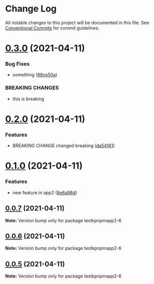 # Change Log

All notable changes to this project will be documented in this file.
See [Conventional Commits](https://conventionalcommits.org) for commit guidelines.

# [0.3.0](https://github.com/kunalp726/testnpmpackage/compare/testkpnpmapp2-6@0.2.0...testkpnpmapp2-6@0.3.0) (2021-04-11)


### Bug Fixes

* something ([99ce50a](https://github.com/kunalp726/testnpmpackage/commit/99ce50a4b0a9255dd505dd12c542a5c7ce4f5eaf))


### BREAKING CHANGES

* this is breaking





# [0.2.0](https://github.com/kunalp726/testnpmpackage/compare/testkpnpmapp2-6@0.1.0...testkpnpmapp2-6@0.2.0) (2021-04-11)


### Features

*  BREAKING CHANGE changed breaking ([da54161](https://github.com/kunalp726/testnpmpackage/commit/da54161795cd4e50ca208cc61b5246cf3153747e))





# [0.1.0](https://github.com/kunalp726/testnpmpackage/compare/testkpnpmapp2-6@0.0.7...testkpnpmapp2-6@0.1.0) (2021-04-11)


### Features

* new feature in app2 ([8e6a98d](https://github.com/kunalp726/testnpmpackage/commit/8e6a98df0a960700fedab178b75859ec7f40010d))





## [0.0.7](https://github.com/kunalp726/testnpmpackage/compare/testkpnpmapp2-6@0.0.6...testkpnpmapp2-6@0.0.7) (2021-04-11)

**Note:** Version bump only for package testkpnpmapp2-6





## [0.0.6](https://github.com/kunalp726/testnpmpackage/compare/testkpnpmapp2-6@0.0.5...testkpnpmapp2-6@0.0.6) (2021-04-11)

**Note:** Version bump only for package testkpnpmapp2-6





## [0.0.5](https://github.com/kunalp726/testnpmpackage/compare/testkpnpmapp2-6@0.0.4...testkpnpmapp2-6@0.0.5) (2021-04-11)

**Note:** Version bump only for package testkpnpmapp2-6
